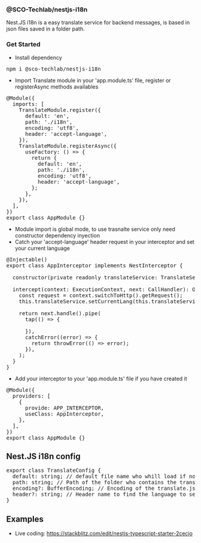 ### @SCO-Techlab/nestjs-i18n
Nest.JS i18n is a easy translate service for backend messages, is based in json files saved in a folder path.


### Get Started
- Install dependency
<pre>
npm i @sco-techlab/nestjs-i18n
</pre>
- Import Translate module in your 'app.module.ts' file, register or registerAsync methods availables
<pre>
@Module({
  imports: [
    TranslateModule.register({
      default: 'en',
      path: './i18n',
      encoding: 'utf8',
      header: 'accept-language',
    }),
    TranslateModule.registerAsync({
      useFactory: () => {
        return {
          default: 'en',
          path: './i18n',
          encoding: 'utf8',
          header: 'accept-language',
        };
      },
    }),
  ],
})
export class AppModule {}
</pre>
- Module import is global mode, to use trasnalte service only need constructor dependency inyection
- Catch your 'accept-language' header request in your interceptor and set your current language
<pre>
@Injectable()
export class AppInterceptor implements NestInterceptor {

  constructor(private readonly translateService: TranslateService) {}

  intercept(context: ExecutionContext, next: CallHandler): Observable&lt;any&gt; {
    const request = context.switchToHttp().getRequest();
    this.translateService.setCurrentLang(this.translateService.requestLanguage(request));
    
    return next.handle().pipe(
      tap(() => {
        
      }),
      catchError((error) => {
        return throwError(() => error);
      }),
    );
  }
}
</pre>
- Add your interceptor to your 'app.module.ts' file if you have created it
<pre>
@Module({
  providers: [
    {
      provide: APP_INTERCEPTOR,
      useClass: AppInterceptor,
    },
  ],
})
export class AppModule {}
</pre>


## Nest.JS i18n config
<pre>
export class TranslateConfig {
  default: string; // default file name who whill load if no accept-language header provided or accept-language header value not exists
  path: string; // Path of the folder who contains the translate.json files
  encoding?: BufferEncoding; // Encoding of the translate.json file by default value is 'utf8'
  header?: string; // Header name to find the language to set to the service in the interceptor
}
</pre>


## Examples
- Live coding: https://stackblitz.com/edit/nestjs-typescript-starter-2cecjo